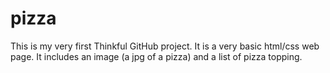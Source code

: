 # pizza

This is my very first Thinkful GitHub project. It is a very basic html/css web page. It includes an image (a jpg of a pizza) and a list of pizza topping.
